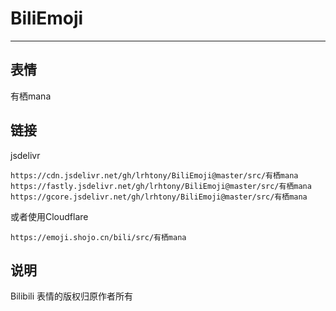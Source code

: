 # BiliEmoji
---
## 表情
有栖mana
## 链接
jsdelivr
```
https://cdn.jsdelivr.net/gh/lrhtony/BiliEmoji@master/src/有栖mana
https://fastly.jsdelivr.net/gh/lrhtony/BiliEmoji@master/src/有栖mana
https://gcore.jsdelivr.net/gh/lrhtony/BiliEmoji@master/src/有栖mana
```
或者使用Cloudflare
```
https://emoji.shojo.cn/bili/src/有栖mana
```
## 说明
Bilibili 表情的版权归原作者所有
